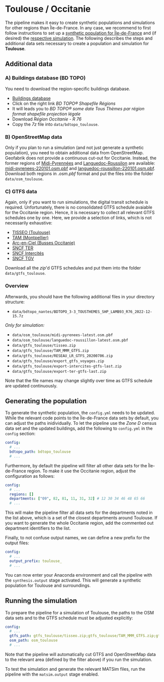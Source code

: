 # Toulouse / Occitanie

The pipeline makes it easy to create synthetic populations and simulations
for other regions than Île-de-France. In any case, we recommend to first
follow instructions to set up a [synthetic population for Île-de-France](../population.md)
and (if desired) the [respective simulation](../simulation.md). The following
describes the steps and additional data sets necessary to create a population and
simulation for **Toulouse**.

## Additional data

### A) Buildings database (BD TOPO)

You need to download the region-specific buildings database.

- [Buildings database](https://geoservices.ign.fr/bdtopo)
- Click on the right link *BD TOPO® Shapefile Régions* 
- It will leads you to *BD TOPO® some date Tous Thèmes par région format shapefile projection légale*
- Download *Région Occitanie - R 76*
- Copy the *7z* file into `data/bdtopo_toulouse`.

### B) OpenStreetMap data

Only if you plan to run a simulation (and not just generate a synthetic population),
you need to obtain additional data from OpenStreetMap.
Geofabrik does not provide a continuous cut-out for Occitanie. Instead, the
former regions of [Midi-Pyrennées](https://download.geofabrik.de/europe/france/midi-pyrenees.html) and [Languedoc-Roussilon](https://download.geofabrik.de/europe/france/languedoc-roussillon.html) are available: [midi-pyrenees-220101.osm.pbf](https://download.geofabrik.de/europe/france/midi-pyrenees-220101.osm.pbf) and [languedoc-roussillon-220101.osm.pbf](https://download.geofabrik.de/europe/france/languedoc-roussillon-220101.osm.pbf). Download both regions in *.osm.pbf* format and put the files into the
folder `data/osm_toulouse`.

### C) GTFS data

Again, only if you want to run simulations, the digital transit schedule is required.
Unfortunately, there is no consolidated GTFS schedule avaiable for the Occitanie region. Hence,
it is necessary to collect all relevant GTFS schedules one by one. Here, we
provide a selection of links, which is not necessarily exhaustive:

- [TISSEO (Toulouse)](https://data.toulouse-metropole.fr/explore/dataset/tisseo-gtfs/information/)
- [TAM (Montpellier)](http://data.montpellier3m.fr/dataset/offre-de-transport-tam-en-gtfs)
- [Arc-en-Ciel (Busses Occitanie)](https://www.data.gouv.fr/fr/datasets/offre-de-transport-du-reseau-lio-arc-en-ciel-gtfs/)
- [SNCF TER](https://ressources.data.sncf.com/explore/dataset/sncf-ter-gtfs/information/)
- [SNCF Intercités](https://ressources.data.sncf.com/explore/dataset/sncf-intercites-gtfs/information/)
- [SNCF TGV](https://ressources.data.sncf.com/explore/dataset/horaires-des-train-voyages-tgvinouiouigo/information/)

Download all the *zip*'d GTFS schedules and put them into the folder `data/gtfs_toulouse`.

### Overview

Afterwards, you should have the following additional files in your directory structure:

- `data/bdtopo_nantes/BDTOPO_3-3_TOUSTHEMES_SHP_LAMB93_R76_2022-12-15.7z`

*Only for simulation:*

- `data/osm_toulouse/midi-pyrenees-latest.osm.pbf`
- `data/osm_toulouse/languedoc-roussillon-latest.osm.pbf`
- `data/gtfs_toulouse/tisseo.zip`
- `data/gtfs_toulouse/TAM_MMM_GTFS.zip`
- `data/gtfs_toulouse/RESEAU_LR_GTFS_20200706.zip`
- `data/gtfs_toulouse/export_gtfs_voyages.zip`
- `data/gtfs_toulouse/export-intercites-gtfs-last.zip`
- `data/gtfs_toulouse/export-ter-gtfs-last.zip`

Note that the file names may change slightly over time as GTFS schedule are
updated continuously.

## Generating the population

To generate the synthetic population, the `config.yml` needs to be updated. While
the relevant code points to the Île-de-France data sets by default, you can
adjust the paths inidividually. To let the pipeline use the *Zone D* census
data set and the updated buildings, add the following to `config.yml` in the `config` section:

```yaml
config:
  # ...
  bdtopo_path: bdtopo_toulouse
  # ...
```

Furthermore, by default the pipeline will filter all other data sets for the
Île-de-France region. To make it use the Occitanie region, adjust the
configuration as follows:

```yaml
config:
  # ...
  regions: []
  departments: ["09", 82, 81, 11, 31, 32] # 12 30 34 46 48 65 66
  # ...
```

This will make the pipeline filter all data sets for the departments noted
in the list above, which is a set of the closest departments around Toulouse.
If you want to generate the whole Occitanie region, add the commented out
department identifiers to the list.

Finally, to not confuse output names, we can define a new prefix for the output files:

```yaml
config:
  # ...
  output_prefix: toulouse_
  # ...
```

You can now enter your Anaconda environment and call the pipeline with the
`synthesis.output` stage activated. This will generate a synthetic population
for Toulouse and surroundings.

## Running the simulation

To prepare the pipeline for a simulation of Toulouse, the paths to the OSM data sets and to the GTFS schedule must be adjusted explicitly:

```yaml
config:
  # ...
  gtfs_path: gtfs_toulouse/tisseo.zip;gtfs_toulouse/TAM_MMM_GTFS.zip;gtfs_toulouse/export_gtfs_voyages.zip;gtfs_toulouse/export-intercites-gtfs-last.zip;gtfs_toulouse/export-ter-gtfs-last.zip;gtfs_toulouse/RESEAU_LR_GTFS_20200706.zip
  osm_path: osm_toulouse
  # ...
```

Note that the pipeline will automatically cut GTFS and OpenStreetMap data
to the relevant area (defined by the filter above) if you run the simulation.

To test the simulation and generate the relevant MATSim files, run the pipeline
with the `matsim.output` stage enabled.
